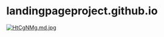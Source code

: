 # landingpageproject.github.io
<a href="https://bewithsnehasish.github.io/landingpageproject.github.io/"><img src="https://iili.io/HtCgNMg.md.jpg" alt="HtCgNMg.md.jpg" border="0"></a>
